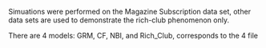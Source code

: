 Simuations were performed on the Magazine Subscription data set, other data sets are used to demonstrate the rich-club phenomenon only.

There are 4 models: GRM, CF, NBI, and Rich_Club, corresponds to the 4 file
